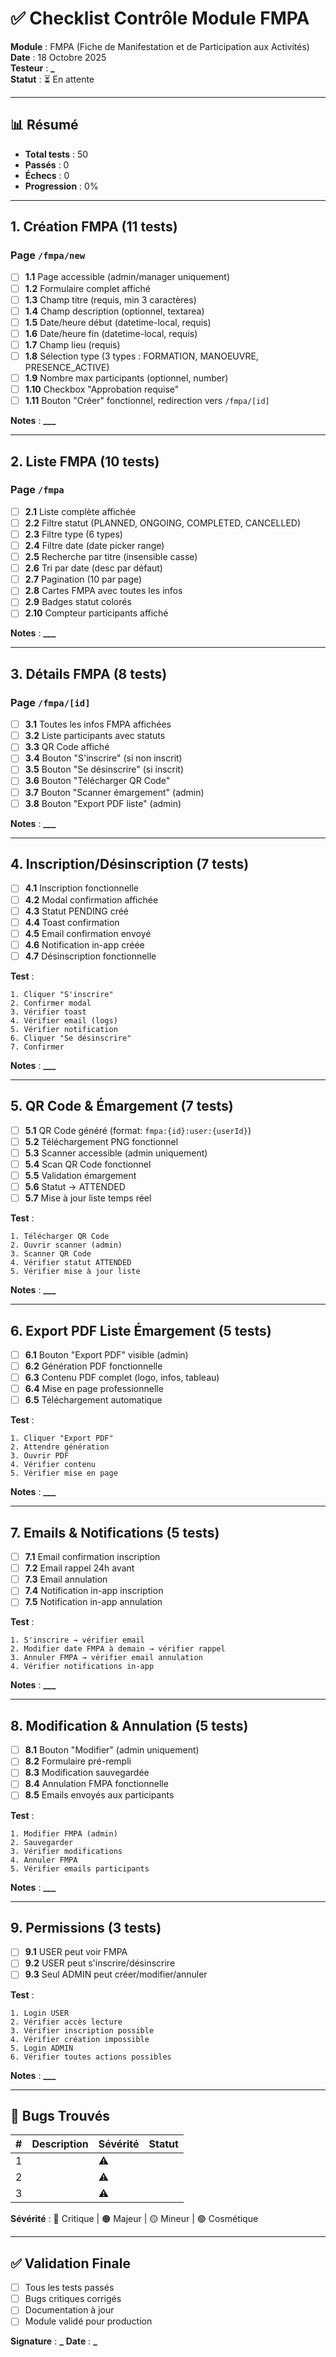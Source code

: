 # ✅ Checklist Contrôle Module FMPA

**Module** : FMPA (Fiche de Manifestation et de Participation aux Activités)  
**Date** : 18 Octobre 2025  
**Testeur** : **********\_**********  
**Statut** : ⏳ En attente

---

## 📊 Résumé

- **Total tests** : 50
- **Passés** : 0
- **Échecs** : 0
- **Progression** : 0%

---

## 1. Création FMPA (11 tests)

### Page `/fmpa/new`

- [ ] **1.1** Page accessible (admin/manager uniquement)
- [ ] **1.2** Formulaire complet affiché
- [ ] **1.3** Champ titre (requis, min 3 caractères)
- [ ] **1.4** Champ description (optionnel, textarea)
- [ ] **1.5** Date/heure début (datetime-local, requis)
- [ ] **1.6** Date/heure fin (datetime-local, requis)
- [ ] **1.7** Champ lieu (requis)
- [ ] **1.8** Sélection type (3 types : FORMATION, MANOEUVRE, PRESENCE_ACTIVE)
- [ ] **1.9** Nombre max participants (optionnel, number)
- [ ] **1.10** Checkbox "Approbation requise"
- [ ] **1.11** Bouton "Créer" fonctionnel, redirection vers `/fmpa/[id]`

**Notes** : **********************\_\_\_**********************

---

## 2. Liste FMPA (10 tests)

### Page `/fmpa`

- [ ] **2.1** Liste complète affichée
- [ ] **2.2** Filtre statut (PLANNED, ONGOING, COMPLETED, CANCELLED)
- [ ] **2.3** Filtre type (6 types)
- [ ] **2.4** Filtre date (date picker range)
- [ ] **2.5** Recherche par titre (insensible casse)
- [ ] **2.6** Tri par date (desc par défaut)
- [ ] **2.7** Pagination (10 par page)
- [ ] **2.8** Cartes FMPA avec toutes les infos
- [ ] **2.9** Badges statut colorés
- [ ] **2.10** Compteur participants affiché

**Notes** : **********************\_\_\_**********************

---

## 3. Détails FMPA (8 tests)

### Page `/fmpa/[id]`

- [ ] **3.1** Toutes les infos FMPA affichées
- [ ] **3.2** Liste participants avec statuts
- [ ] **3.3** QR Code affiché
- [ ] **3.4** Bouton "S'inscrire" (si non inscrit)
- [ ] **3.5** Bouton "Se désinscrire" (si inscrit)
- [ ] **3.6** Bouton "Télécharger QR Code"
- [ ] **3.7** Bouton "Scanner émargement" (admin)
- [ ] **3.8** Bouton "Export PDF liste" (admin)

**Notes** : **********************\_\_\_**********************

---

## 4. Inscription/Désinscription (7 tests)

- [ ] **4.1** Inscription fonctionnelle
- [ ] **4.2** Modal confirmation affichée
- [ ] **4.3** Statut PENDING créé
- [ ] **4.4** Toast confirmation
- [ ] **4.5** Email confirmation envoyé
- [ ] **4.6** Notification in-app créée
- [ ] **4.7** Désinscription fonctionnelle

**Test** :

```
1. Cliquer "S'inscrire"
2. Confirmer modal
3. Vérifier toast
4. Vérifier email (logs)
5. Vérifier notification
6. Cliquer "Se désinscrire"
7. Confirmer
```

**Notes** : **********************\_\_\_**********************

---

## 5. QR Code & Émargement (7 tests)

- [ ] **5.1** QR Code généré (format: `fmpa:{id}:user:{userId}`)
- [ ] **5.2** Téléchargement PNG fonctionnel
- [ ] **5.3** Scanner accessible (admin uniquement)
- [ ] **5.4** Scan QR Code fonctionnel
- [ ] **5.5** Validation émargement
- [ ] **5.6** Statut → ATTENDED
- [ ] **5.7** Mise à jour liste temps réel

**Test** :

```
1. Télécharger QR Code
2. Ouvrir scanner (admin)
3. Scanner QR Code
4. Vérifier statut ATTENDED
5. Vérifier mise à jour liste
```

**Notes** : **********************\_\_\_**********************

---

## 6. Export PDF Liste Émargement (5 tests)

- [ ] **6.1** Bouton "Export PDF" visible (admin)
- [ ] **6.2** Génération PDF fonctionnelle
- [ ] **6.3** Contenu PDF complet (logo, infos, tableau)
- [ ] **6.4** Mise en page professionnelle
- [ ] **6.5** Téléchargement automatique

**Test** :

```
1. Cliquer "Export PDF"
2. Attendre génération
3. Ouvrir PDF
4. Vérifier contenu
5. Vérifier mise en page
```

**Notes** : **********************\_\_\_**********************

---

## 7. Emails & Notifications (5 tests)

- [ ] **7.1** Email confirmation inscription
- [ ] **7.2** Email rappel 24h avant
- [ ] **7.3** Email annulation
- [ ] **7.4** Notification in-app inscription
- [ ] **7.5** Notification in-app annulation

**Test** :

```
1. S'inscrire → vérifier email
2. Modifier date FMPA à demain → vérifier rappel
3. Annuler FMPA → vérifier email annulation
4. Vérifier notifications in-app
```

**Notes** : **********************\_\_\_**********************

---

## 8. Modification & Annulation (5 tests)

- [ ] **8.1** Bouton "Modifier" (admin uniquement)
- [ ] **8.2** Formulaire pré-rempli
- [ ] **8.3** Modification sauvegardée
- [ ] **8.4** Annulation FMPA fonctionnelle
- [ ] **8.5** Emails envoyés aux participants

**Test** :

```
1. Modifier FMPA (admin)
2. Sauvegarder
3. Vérifier modifications
4. Annuler FMPA
5. Vérifier emails participants
```

**Notes** : **********************\_\_\_**********************

---

## 9. Permissions (3 tests)

- [ ] **9.1** USER peut voir FMPA
- [ ] **9.2** USER peut s'inscrire/désinscrire
- [ ] **9.3** Seul ADMIN peut créer/modifier/annuler

**Test** :

```
1. Login USER
2. Vérifier accès lecture
3. Vérifier inscription possible
4. Vérifier création impossible
5. Login ADMIN
6. Vérifier toutes actions possibles
```

**Notes** : **********************\_\_\_**********************

---

## 🐛 Bugs Trouvés

| #   | Description | Sévérité | Statut |
| --- | ----------- | -------- | ------ |
| 1   |             | ⚠️       |        |
| 2   |             | ⚠️       |        |
| 3   |             | ⚠️       |        |

**Sévérité** : 🔴 Critique | 🟠 Majeur | 🟡 Mineur | 🟢 Cosmétique

---

## ✅ Validation Finale

- [ ] Tous les tests passés
- [ ] Bugs critiques corrigés
- [ ] Documentation à jour
- [ ] Module validé pour production

**Signature** : **********\_********** **Date** : **********\_**********
